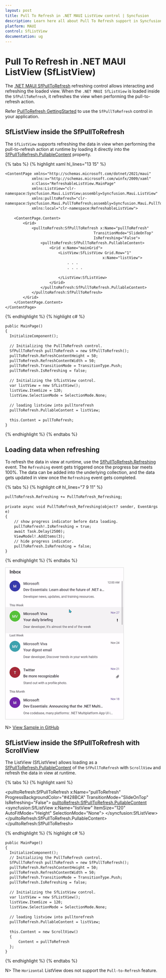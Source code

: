 ```yaml
---
layout: post
title: Pull To Refresh in .NET MAUI ListView control | Syncfusion
description: Learn here all about Pull To Refresh support in Syncfusion .NET MAUI ListView (SfListView) control, its elements and more.
platform: MAUI
control: SfListView
documentation: ug
---
```


# Pull To Refresh in .NET MAUI ListView (SfListView)

The [.NET MAUI SfPullToRefresh](https://help.syncfusion.com/maui/pull-to-refresh/getting-started) refreshing control allows interacting and refreshing the loaded view. When the `.NET MAUI SfListView` is loaded inside the `SfPullToRefresh`, it refreshes the view when performing the pull-to-refresh action.

Refer [PullToRefresh GettingStarted](https://help.syncfusion.com/maui/pull-to-refresh/getting-started) to use the `SfPullToRefresh` control in your application.

## SfListView inside the SfPullToRefresh

The `SfListView` supports refreshing the data in view when performing the pull-to-refresh action at runtime by loading it directly into the [SfPullToRefresh.PullableContent](https://help.syncfusion.com/cr/maui/Syncfusion.Maui.PullToRefresh.SfPullToRefresh.html#Syncfusion_Maui_PullToRefresh_SfPullToRefresh_PullableContent) property.

{% tabs %}
{% highlight xaml hl_lines="13 15" %}

    <ContentPage xmlns="http://schemas.microsoft.com/dotnet/2021/maui"
                xmlns:x="http://schemas.microsoft.com/winfx/2009/xaml"
                x:Class="RefreshableListView.MainPage"
                xmlns:ListView="clr-namespace:Syncfusion.Maui.ListView;assembly=Syncfusion.Maui.ListView"
                xmlns:pulltoRefresh="clr-namespace:Syncfusion.Maui.PullToRefresh;assembly=Syncfusion.Maui.PullToRefresh"
                xmlns:local="clr-namespace:RefreshableListView">

        <ContentPage.Content>
            <Grid>
                <pulltoRefresh:SfPullToRefresh x:Name="pullToRefresh"
                                            TransitionMode="SlideOnTop"
                                            IsRefreshing="False">
                    <pulltoRefresh:SfPullToRefresh.PullableContent>
                        <Grid x:Name="mainGrid">
                            <ListView:SfListView Grid.Row="1"
                                                x:Name="listView">
                                . . . 
                                . . . .

                            </ListView:SfListView>
                        </Grid>
                    </pulltoRefresh:SfPullToRefresh.PullableContent>
                </pulltoRefresh:SfPullToRefresh>
            </Grid>
        </ContentPage.Content>
    </ContentPage>
    
{% endhighlight %}
{% highlight c# %}

    public MainPage()
    {
      InitializeComponent();

      // Initializing the PullToRefresh control.
      SfPullToRefresh pullToRefresh = new SfPullToRefresh();
      pullToRefresh.RefreshContentHeight = 50;
      pullToRefresh.RefreshContentWidth = 50;
      pullToRefresh.TransitionMode = TransitionType.Push;
      pullToRefresh.IsRefreshing = false;
      
      // Initializing the SfListView control.
      var listView = new SfListView();
      listView.ItemSize = 120;
      listView.SelectionMode = SelectionMode.None;
      
      // loading listview into pulltorefresh
      pullToRefresh.PullableContent = listView;
	  
	  this.Content = pullToRefresh;
    }
{% endhighlight %}
{% endtabs %}

## Loading data when refreshing

To refresh the data in view at runtime, use the [SfPullToRefresh.Refreshing](https://help.syncfusion.com/cr/maui/Syncfusion.Maui.PullToRefresh.SfPullToRefresh.html#Syncfusion_Maui_PullToRefresh_SfPullToRefresh_Refreshing) event. The `Refreshing` event gets triggered once the progress bar meets 100%. The data can be added into the underlying collection, and the data gets updated in view once the `Refreshing` event gets completed.

{% tabs %}
{% highlight c# hl_lines="7 9 11" %}

	pullToRefresh.Refreshing += PullToRefresh_Refreshing;
	
	private async void PullToRefresh_Refreshing(object? sender, EventArgs e)
    {
	    // show progress indicator before data loading.
        pullToRefresh!.IsRefreshing = true;
        await Task.Delay(2500);
        ViewModel!.AddItems(3);
		// hide progress indicator.
        pullToRefresh.IsRefreshing = false;
    }
{% endhighlight %}
{% endtabs %}

![Pull-to-refresh view in .NET MAUI ListView](Images/pull-to-refresh/net-maui-listview-slideontop.gif)

N> [View Sample in GitHub](https://github.com/SyncfusionExamples/load-listview-as-pullable-content-of-.net-maui-pull-to-refresh)

## SfListView inside the SfPullToRefresh with ScrollView 

The ListView (SfListView) allows loading as a [SfPullToRefresh.PullableContent](https://help.syncfusion.com/cr/maui/Syncfusion.Maui.PullToRefresh.SfPullToRefresh.html#Syncfusion_Maui_PullToRefresh_SfPullToRefresh_PullableContent) of the `SfPullToRefresh` with `ScrollView` and refresh the data in view at runtime.

{% tabs %}
{% highlight xaml %}

<ContentPage xmlns:pulltoRefresh="clr-namespace:Syncfusion.SfPullToRefresh.XForms;assembly=Syncfusion.SfPullToRefresh.XForms"
                xmlns:syncfusion="clr-namespace:Syncfusion.ListView.XForms;assembly=Syncfusion.SfListView.XForms" >
    <ScrollView>
      <pulltoRefresh:SfPullToRefresh x:Name="pullToRefresh" 
                                  ProgressBackgroundColor="#428BCA" 
                                  TransitionMode="SlideOnTop" 
                                  IsRefreshing="False">
        <pulltoRefresh:SfPullToRefresh.PullableContent>
                <syncfusion:SfListView x:Name="listView" 
                                      ItemSize="120" 
                                      AutoFitMode="Height" 
                                      SelectionMode="None">
                </syncfusion:SfListView>
        </pulltoRefresh:SfPullToRefresh.PullableContent>
      </pulltoRefresh:SfPullToRefresh>
    </ScrollView>
</ContentPage>

{% endhighlight %}
{% highlight c# %}

    public MainPage()
    {
      InitializeComponent();
      // Initializing the PullToRefresh control.
      SfPullToRefresh pullToRefresh = new SfPullToRefresh();
      pullToRefresh.RefreshContentHeight = 50;
      pullToRefresh.RefreshContentWidth = 50;
      pullToRefresh.TransitionMode = TransitionType.Push;
      pullToRefresh.IsRefreshing = false;

      // Initializing the SfListView control.
      var listView = new SfListView();
      listView.ItemSize = 120;
      listView.SelectionMode = SelectionMode.None;

      // loading listview into pulltorefresh
      pullToRefresh.PullableContent = listView;

      this.Content = new ScrollView()
      {
          Content = pullToRefresh
      };
    }
		
{% endhighlight %}
{% endtabs %}

N> The `Horizontal` ListView does not support the `Pull-to-Refresh` feature.